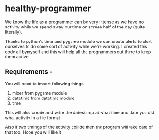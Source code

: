 # healthy-programmer

We know the life as a programmer can be very intense as we have no activity while we spend away our time on screen half of the day (quite literally). 

Thanks to python's time and pygame module we can create alerts to alert ourselves to do some sort of activity while we're working. I created this code all bymyself and this will help all the programmers out there to keep them active. 

## Requirements - 

You will need to import following things - 
1. mixer from pygame module
2. datetime from datetime module
3. time

This will also create and write the datestamp at what time and date you did what activity in a file format

Also if two timings of the activity collide then the program will take care of that too.
Hope you will like it
